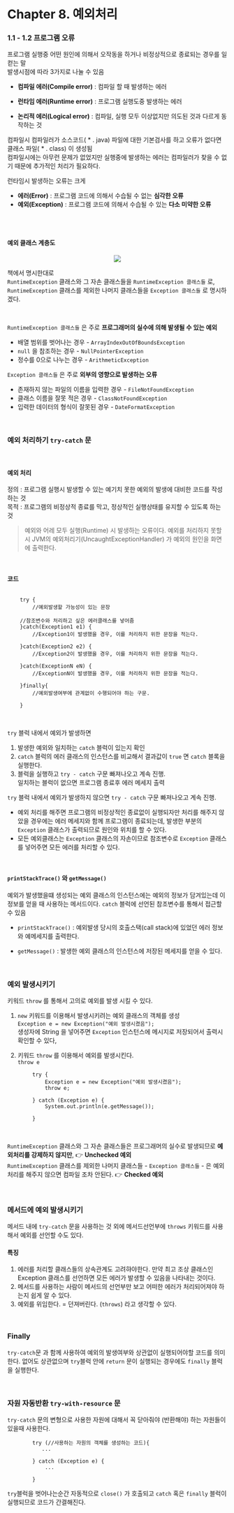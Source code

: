 # Chapter 8. 예외처리

### 1.1 - 1.2 프로그램 오류

프로그램 실행중 어떤 원인에 의해서 오작동을 하거나 비정상적으로 종료되는 경우를 일컫는 말   
발생시점에 따라 3가지로 나눌 수 있음

- **컴파일 에러(Compile error)** : 컴파일 할 때 발생하는 에러


- **런타임 에러(Runtime error)** : 프로그램 실행도중 발생하는 에러


- **논리적 에러(Logical error)** : 컴파일, 실행 모두 이상없지만 의도된 것과 다르게 동작하는 것

컴파일시 컴파일러가 소스코드( * . java) 파일에 대한 기본검사를 하고 오류가 없다면 클래스 파일( * . class) 이 생성됨  
컴파일시에는 아무런 문제가 없었지만 실행중에 발생하는 에러는 컴파일러가 찾을 수 없기 때문에 추가적인 처리가 필요하다.

런타임시 발생하는 오류는 크게

- **에러(Error)** : 프로그램 코드에 의해서 수습될 수 없는 **심각한 오류**
- **예외(Exception)** : 프로그램 코드에 의해서 수습될 수 있는 **다소 미약한 오류**

<br>
<br>

#### 예외 클래스 계층도

<div align="center">
  <img src="https://user-images.githubusercontent.com/65614734/147367596-87390261-cea1-4691-a1bd-6997802f168e.png">
</div>

책에서 명시한대로   
`RuntimeException` 클래스와 그 자손 클래스들을 `RuntimeException 클래스들` 로,   
`RuntimeException` 클래스를 제외한 나머지 클래스들을 `Exception 클래스들` 로 명시하겠다.

<br>

`RuntimeException 클래스들` 은 주로 **프로그래머의 실수에 의해 발생될 수 있는 예외**

- 배열 범위를 벗어나는 경우 - `ArrayIndexOutOfBoundsException`
- `null` 을 참조하는 경우 - `NullPointerException`
- 정수를 0으로 나누는 경우 - `ArithmeticException`

`Exception 클래스들` 은 주로 **외부의 영향으로 발생하는 오류**

- 존재하지 않는 파일의 이름을 입력한 경우 - `FileNotFoundException`
- 클래스 이름을 잘못 적은 경우 - `ClassNotFoundException`
- 입력한 데이터의 형식이 잘못된 경우 - `DateFormatException`

<br>

### 예외 처리하기 `try-catch` 문

<br>

#### 예외 처리

정의 :  프로그램 실행시 발생할 수 있는 예기치 못한 예외의 발생에 대비한 코드를 작성하는 것  
목적 :  프로그램의 비정상적 종료를 막고, 정상적인 실행상태를 유지할 수 있도록 하는 것

> 예외와 어레 모두 실행(Runtime) 시 발생하는 오류이다.
> 예외를 처리하지 못할시 JVM의 예외처리기(UncaughtExceptionHandler) 가 예외의 원인을 화면에 출력한다.

<br>

#### 코드

```

    try { 
        //예외발생할 가능성이 있는 문장 
        
    //참조변수와 처리하고 싶은 에러클래스를 넣어줌
    }catch(Exception1 e1) { 
        //Exception1이 발생했을 경우, 이를 처리하지 위한 문장을 적는다. 
        
    }catch(Exception2 e2) { 
        //Exception2이 발생했을 경우, 이를 처리하지 위한 문장을 적는다.
         
    }catch(ExceptionN eN) { 
        //ExceptionN이 발생했을 경우, 이를 처리하지 위한 문장을 적는다.
         
    }finally{ 
        //예외발생여부에 관계없이 수행되어야 하는 구문.
         
    }

```

<br>


`try` 블럭 내에서 예외가 발생하면

1. 발생한 예외와 일치하는 `catch` 블럭이 있는지 확인
2. `catch` 블럭의 에러 클래스의 인스턴스를 비교해서 결과값이 `true` 면 `catch` 블록을 실행한다.
2. 블럭을 실행하고  `try - catch` 구문 빠져나오고 계속 진행.  
   일치하는 블럭이 없으면 프로그램 종료후 에러 메세지 출력

`try` 블럭 내에서 예외가 발생하지 않으면 `try - catch` 구문 빠져나오고 계속 진행.

- 예외 처리를 해주면 프로그램의 비정상적인 종료없이 실행되자만 처리를 해주지 않았을 경우에는 에러 메세지와 함께 프로그램이 종료되는데, 발생한 부분의 `Exception` 클래스가 출력되므로 원인와 위치를 할 수
  있다.
- 모든 예외클래스는 `Exception` 클래스의 자손이므로 참조변수로 `Exception` 클래스를 넣어주면 모든 에러를 처리할 수 있다.

<br>

#### `printStackTrace()` 와 `getMessage()`

예외가 발생했을떄 생성되는 예외 클래스의 인스턴스에는 예외의 정보가 담겨있는데 이 정보를 얻을 때 사용하는 메서드이다.
`catch` 블럭에 선언된 참조변수를 통해서 접근할 수 있음

- `printStackTrace()` : 예외발생 당시의 호출스택(call stack)에 있었던 에러 정보와 예메세지를 출력한다.


- `getMessage()`  : 발생한 예외 클래스의 인스턴스에 저장된 메세지를 얻을 수 있다.

<br>

### 예외 발생시키기

키워드 `throw` 를 통해서 고의로 예외를 발생 시킬 수 있다.

1. `new` 키워드를 이용해서 발생시키려는 예외 클래스의 객체를 생성   
   `Exception e = new Exception("예외 발생시켰음");`  
   생성자에 String 을 넣어주면 `Exception` 인스턴스에 메시지로 저장되어서 출력시 확인할 수 있다,


2. 키워드 `throw` 를 이용해서 예외를 발생시킨다.  
   `throw e`

```
        try {
            Exception e = new Exception("예외 발생시켰음");
            throw e;
            
        } catch (Exception e) {
            System.out.println(e.getMessage());
            
        }
```

<br>

`RuntimeException` 클래스와 그 자손 클래스들은 프로그래머의 실수로 발생되므로 **예외처리를 강제하지 않지만**, 👉 **Unchecked 예외**   
`RuntimeException` 클래스를 제외한 나머지 클래스들 - `Exception 클래스들` - 은 예외처리를 해주지 않으면 컴파일 조차 안된다. 👉 **Checked 예외**

<br>

### 메서드에 예외 발생시키기
메서드 내에 `try-catch` 문을 사용하는 것 외에 메서드선언부에 `throws` 키워드를 사용해서 예외를 선언할 수도 있다.

#### 특징
1. 에러를 처리할 클래스들의 상속관계도 고려햐야한다. 만약 최고 조상 클래스인 Exception 클래스를 선언하면 모든 에러가 발생할 수 있음을 나타내는 것이다.
2. 메서드를 사용하는 사람이 메서드의 선언부만 보고 어떠한 에러가 처리되어져야 하는지 쉽게 알 수 있다.
3. 예외를 위임한다. = 던져버린다. (`throws`) 라고 생각할 수 있다.

<br>

### Finally
`try-catch`문 과 함께 사용하여 예외의 발생여부와 상관없이 실행되어야할 코드를 의미한다. 없어도 상관없으며 `try`블럭 안에 `return` 문이 실행되는 경우에도
`finally` 블럭을 실행한다. 

<br>

### 자원 자동반환 `try-with-resource` 문
`try-catch` 문의 변형으로 사용한 자원에 대해서 꼭 닫아줘야 (반환해야) 하는 자원들이 있을때 사용한다.

```
        try (//사용하는 자원의 객체를 생성하는 코드){
           ...
            
        } catch (Exception e) {
            ...
            
        }
```

`try`블럭을 벗어나는순간 자동적으로 `close()` 가 호출되고 `catch` 혹은 `finally` 블럭이 실행되므로 코드가 간결해진다.


<br><br>

